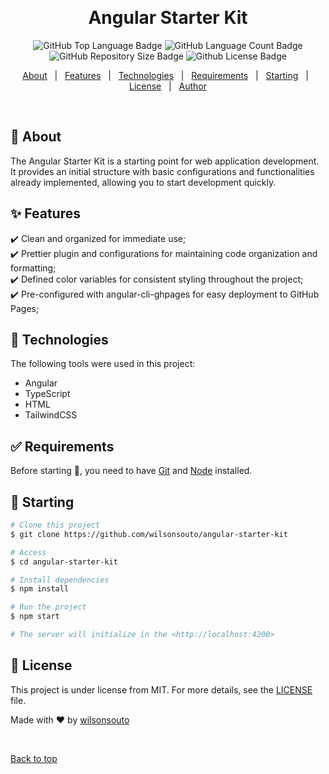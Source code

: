 &#xa0;

<h1 align="center">Angular Starter Kit</h1>

<p align="center">

<img alt="GitHub Top Language Badge" src="https://img.shields.io/github/languages/top/wilsonsouto/angular-starter-kit?&color=56BEB8"/>

<img alt="GitHub Language Count Badge" src="https://img.shields.io/github/languages/count/wilsonsouto/angular-starter-kit?&color=56BEB8"/>

<img alt="GitHub Repository Size Badge" src="https://img.shields.io/github/repo-size/wilsonsouto/angular-starter-kit?&color=56BEB8"/>

<img alt="Github License Badge" src="https://img.shields.io/github/license/wilsonsouto/angular-starter-kit?color=56BEB8">

</p>

<p align="center">
  <a href="#dart-about">About</a> &#xa0; | &#xa0; 
  <a href="#sparkles-features">Features</a> &#xa0; | &#xa0;
  <a href="#rocket-technologies">Technologies</a> &#xa0; | &#xa0;
  <a href="#white_check_mark-requirements">Requirements</a> &#xa0; | &#xa0;
  <a href="#checkered_flag-starting">Starting</a> &#xa0; | &#xa0;
  <a href="#memo-license">License</a> &#xa0; | &#xa0;
  <a href="https://github.com/wilsonsouto" target="_blank">Author</a>
</p>

<br>

## :dart: About

The Angular Starter Kit is a starting point for web application development. It provides an initial structure with basic configurations and functionalities already implemented, allowing you to start development quickly.

## :sparkles: Features

:heavy_check_mark: Clean and organized for immediate use;\
:heavy_check_mark: Prettier plugin and configurations for maintaining code organization and formatting;\
:heavy_check_mark: Defined color variables for consistent styling throughout the project;\
:heavy_check_mark: Pre-configured with angular-cli-ghpages for easy deployment to GitHub Pages;

## :rocket: Technologies

The following tools were used in this project:

- Angular
- TypeScript
- HTML
- TailwindCSS

## :white_check_mark: Requirements

Before starting :checkered_flag:, you need to have [Git](https://git-scm.com) and [Node](https://nodejs.org/en/) installed.

## :checkered_flag: Starting

```bash
# Clone this project
$ git clone https://github.com/wilsonsouto/angular-starter-kit

# Access
$ cd angular-starter-kit

# Install dependencies
$ npm install

# Run the project
$ npm start

# The server will initialize in the <http://localhost:4200>
```

## :memo: License

This project is under license from MIT. For more details, see the [LICENSE](LICENSE) file.

Made with :heart: by <a href="https://github.com/wilsonsouto" target="_blank">wilsonsouto</a>

&#xa0;

<a href="#top">Back to top</a>
